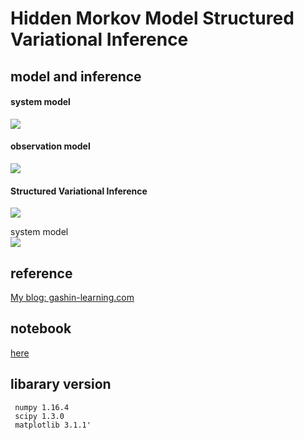 
# Hidden Morkov Model Structured Variational Inference

## model and inference
#### system model
<img src="https://latex.codecogs.com/gif.latex?p(s_n|s_{n-1},&space;{\bf&space;A})=\prod_{i&space;=&space;1}^{K}&space;Cat({\bf&space;s}_n|{\bf&space;A}_{:,i})^{s_{n-1},&space;i}">

#### observation model
<img src="https://latex.codecogs.com/gif.latex?p(x_n|s_n)=\prod_{k&space;=&space;1}^{K}&space;Poi(x_n|\lambda_k)^{s_n,&space;k}$$\(\lambda_k\)">

#### Structured Variational Inference
<img src="https://latex.codecogs.com/gif.latex?p({\bf&space;S},&space;\boldsymbol\lambda,&space;{\bf&space;A},&space;\boldsymbol\pi)&space;\approx&space;q({\bf&space;S})q(\boldsymbol\lambda,&space;{\bf&space;A},&space;\boldsymbol\pi)">

<dl>
  <dt>system model</dt>
  <img src="https://latex.codecogs.com/gif.latex?p(s_n|s_{n-1},&space;{\bf&space;A})=\prod_{i&space;=&space;1}^{K}&space;Cat({\bf&space;s}_n|{\bf&space;A}_{:,i})^{s_{n-1},&space;i}">
</dl>

## reference
[My blog: gashin-learning.com](https://gashin-learning.hatenablog.com/entry/2019/08/25/222422)


## notebook
[here](https://github.com/Gashin-Learning/blog_contents/blob/master/001_HMM_Structured_VI/Comparison_between_HMM_structured_VI_and_PMM_VI.ipynb)

## libarary version

```
 numpy 1.16.4
 scipy 1.3.0 
 matplotlib 3.1.1'
```
